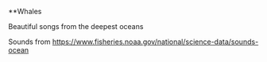 **Whales

Beautiful songs from the deepest oceans

Sounds from https://www.fisheries.noaa.gov/national/science-data/sounds-ocean
